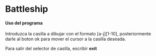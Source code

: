 # Battleship

#### Uso del programa

Introduzca la casilla a dibujar con el formato [a-j][1-10], posteriormente darle al boton ok para mover el cursor a la casilla deseada.

Para salir del selector de casilla, escribir **exit**